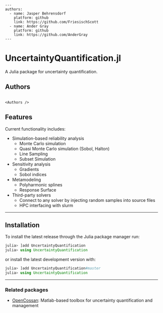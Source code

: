 ```@raw html
---
authors:
  - name: Jasper Behrensdorf
    platform: github
    link: https://github.com/FriesischScott
  - name: Ander Gray
    platform: github
    link: https://github.com/AnderGray
---
```

# UncertaintyQuantification.jl

A Julia package for uncertainty quantification.

## Authors

```@raw html

<Authors />
```

## Features

Current functionality includes:

* Simulation-based reliability analysis
  * Monte Carlo simulation
  * Quasi Monte Carlo simulation (Sobol, Halton)
  * Line Sampling
  * Subset Simulation
* Sensitivity analysis
  * Gradients
  * Sobol indices
* Metamodeling
  * Polyharmonic splines
  * Response Surface
* Third-party solvers
  * Connect to any solver by injecting random samples into source files
  * HPC interfacing with slurm

---

## Installation

To install the latest release through the Julia package manager run:

```julia
julia> ]add UncertaintyQuantification
julia> using UncertaintyQuantification
```

or install the latest development version with:

```julia
julia> ]add UncertaintyQuantification#master
julia> using UncertaintyQuantification
```

---

### Related packages

* [OpenCossan](https://github.com/cossan-working-group/OpenCossan): Matlab-based toolbox for uncertainty quantification and management

